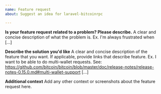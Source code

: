 ```yaml
---
name: Feature request
about: Suggest an idea for laravel-bitcoinrpc

---
```


**Is your feature request related to a problem? Please describe.**
A clear and concise description of what the problem is. Ex. I'm always frustrated when [...]

**Describe the solution you'd like**
A clear and concise description of the feature that you want. If applicable, provide links that describe feature.
Ex. I want to be able to do multi-wallet requests. See: https://github.com/bitcoin/bitcoin/blob/master/doc/release-notes/release-notes-0.15.0.md#multi-wallet-support [...]

**Additional context**
Add any other context or screenshots about the feature request here.
